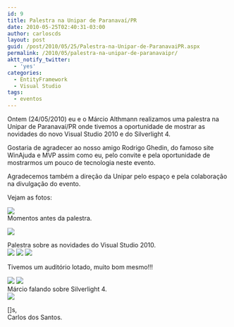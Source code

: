 ```yaml
---
id: 9
title: Palestra na Unipar de Paranavaí/PR
date: 2010-05-25T02:40:31-03:00
author: carloscds
layout: post
guid: /post/2010/05/25/Palestra-na-Unipar-de-ParanavaiPR.aspx
permalink: /2010/05/palestra-na-unipar-de-paranavaipr/
aktt_notify_twitter:
  - 'yes'
categories:
  - EntityFramework
  - Visual Studio
tags:
  - eventos
---
```

Ontem (24/05/2010) eu e o Márcio Althmann realizamos uma palestra na Unipar de Paranavaí/PR onde tivemos a oportunidade de mostrar as novidades do novo Visual Studio 2010 e do Silverlight 4.

Gostaria de agradecer ao nosso amigo Rodrigo Ghedin, do famoso site WinAjuda e MVP assim como eu, pelo convite e pela oportunidade de mostrarmos um pouco de tecnologia neste evento.

Agradecemos também a direção da Unipar pelo espaço e pela colaboração na divulgação do evento.

Vejam as fotos:

![]( wp-content/uploads/DSC04855.jpg)  
Momentos antes da palestra.

![]( wp-content/uploads/DSC04873.jpg)  

Palestra sobre as novidades do Visual Studio 2010.  
![]( wp-content/uploads/DSC04875.jpg) 
![]( wp-content/uploads/DSC04877.jpg) 
![]( wp-content/uploads/DSC04883.jpg)

Tivemos um auditório lotado, muito bom mesmo!!!  

![]( wp-content/uploads/DSC04885.jpg) 
![]( wp-content/uploads/DSC04899.jpg)  
Márcio falando sobre Silverlight 4.  
![]( wp-content/uploads/DSC04905.jpg)

[]s,  
Carlos dos Santos.